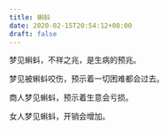```yaml
---
title: 蝌蚪
date: 2020-02-15T20:54:12+08:00
draft: false
---
```


梦见蝌蚪，不祥之兆，是生病的预兆。



梦见被蝌蚪咬伤，预示着一切困难都会过去。



商人梦见蝌蚪，预示着生意会亏损。



女人梦见蝌蚪，开销会增加。

